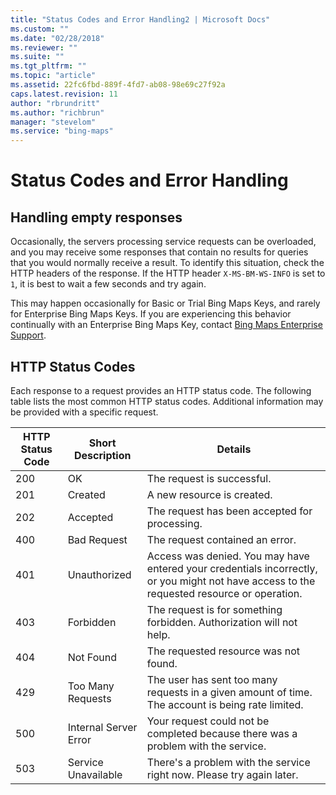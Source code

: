 ```yaml
---
title: "Status Codes and Error Handling2 | Microsoft Docs"
ms.custom: ""
ms.date: "02/28/2018"
ms.reviewer: ""
ms.suite: ""
ms.tgt_pltfrm: ""
ms.topic: "article"
ms.assetid: 22fc6fbd-889f-4fd7-ab08-98e69c27f92a
caps.latest.revision: 11
author: "rbrundritt"
ms.author: "richbrun"
manager: "stevelom"
ms.service: "bing-maps"
---
```

# Status Codes and Error Handling

## Handling empty responses

 Occasionally, the servers processing service requests can be overloaded, and you may receive some responses that contain no results for queries that you would normally receive a result. To identify this situation, check the HTTP headers of the response. If the HTTP header `X-MS-BM-WS-INFO` is set to `1`, it is best to wait a few seconds and try again.  
  
 This may happen occasionally for Basic or Trial Bing Maps Keys, and rarely for Enterprise Bing Maps Keys. If you are experiencing this behavior continually with an Enterprise Bing Maps Key, contact [Bing Maps Enterprise Support](https://support.microsoft.com/oas/default.aspx?prid=13766&st=1).  
  
## HTTP Status Codes

Each response to a request provides an HTTP status code. The following table lists the most common HTTP status codes. Additional information may be provided with a specific request.  
  
|HTTP Status Code|Short Description|Details|  
|----------------------|-----------------------|-------------|  
|200|OK|The request is successful.|  
|201|Created|A new resource is created.|  
|202|Accepted|The request has been accepted for processing.|  
|400|Bad Request|The request contained an error.|  
|401|Unauthorized|Access was denied. You may have entered your credentials incorrectly, or you might not have access to the requested resource or operation.|  
|403|Forbidden|The request is for something forbidden. Authorization will not help.|  
|404|Not Found|The requested resource was not found.|  
|429|Too Many Requests|The user has sent too many requests in a given amount of time. The account is being rate limited.|  
|500|Internal Server Error|Your request could not be completed because there was a problem with the service.|  
|503|Service Unavailable|There's a problem with the service right now. Please try again later.|